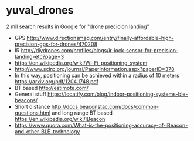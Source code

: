 # yuval_drones


2 mil search results in Google for "drone precicion landing" 

*  GPS http://www.directionsmag.com/entry/finally-affordable-high-precision-gps-for-drones/470208  
*  IR http://diydrones.com/profiles/blogs/ir-lock-sensor-for-precision-landing-etc?page=3
*  https://en.wikipedia.org/wiki/Wi-Fi_positioning_system
*  http://www.scirp.org/journal/PaperInformation.aspx?paperID=378
*  In this way, positioning can be achieved within a radius of 10 meters https://arxiv.org/pdf/1204.1748.pdf
*  BT based http://estimote.com/
*  General stuff https://locatify.com/blog/indoor-positioning-systems-ble-beacons/
*  Short distance http://docs.beaconstac.com/docs/common-questions.html and long range BT based https://en.wikipedia.org/wiki/IBeacon
*  https://www.quora.com/What-is-the-positioning-accuracy-of-iBeacon-and-other-BLE-technology

